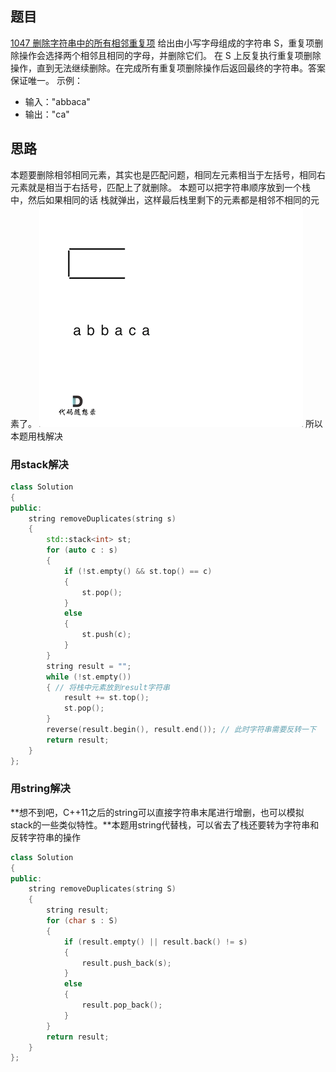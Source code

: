 ## 题目
[1047 删除字符串中的所有相邻重复项](https://leetcode-cn.com/problems/remove-all-adjacent-duplicates-in-string/submissions/)
给出由小写字母组成的字符串 S，重复项删除操作会选择两个相邻且相同的字母，并删除它们。
在 S 上反复执行重复项删除操作，直到无法继续删除。在完成所有重复项删除操作后返回最终的字符串。答案保证唯一。
示例：

- 输入："abbaca"
- 输出："ca"
## 思路
本题要删除相邻相同元素，其实也是匹配问题，相同左元素相当于左括号，相同右元素就是相当于右括号，匹配上了就删除。
本题可以把字符串顺序放到一个栈中，然后如果相同的话 栈就弹出，这样最后栈里剩下的元素都是相邻不相同的元素了。
![](leetcode1047.assets/1645596649598-e95feab2-aba3-4817-a1e6-22752a9b81a4.gif)
所以本题用栈解决
### 用stack解决
```cpp
class Solution
{
public:
    string removeDuplicates(string s)
    {
        std::stack<int> st;
        for (auto c : s)
        {
            if (!st.empty() && st.top() == c)
            {
                st.pop();
            }
            else
            {
                st.push(c);
            }
        }
        string result = "";
        while (!st.empty())
        { // 将栈中元素放到result字符串
            result += st.top();
            st.pop();
        }
        reverse(result.begin(), result.end()); // 此时字符串需要反转一下
        return result;
    }
};
```
### 用string解决
**想不到吧，C++11之后的string可以直接字符串末尾进行增删，也可以模拟stack的一些类似特性。**本题用string代替栈，可以省去了栈还要转为字符串和反转字符串的操作
```cpp
class Solution
{
public:
    string removeDuplicates(string S)
    {
        string result;
        for (char s : S)
        {
            if (result.empty() || result.back() != s)
            {
                result.push_back(s);
            }
            else
            {
                result.pop_back();
            }
        }
        return result;
    }
};
```
